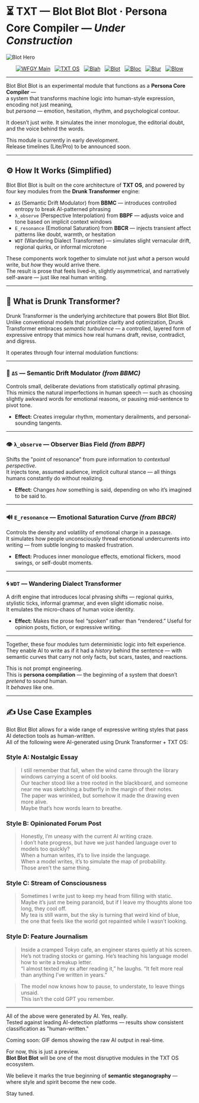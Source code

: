 # ⏳ TXT — Blot  Blot Blot · Persona Core Compiler — *Under Construction*


![Blot Hero](https://github.com/onestardao/WFGY/raw/main/OS/BlotBlotBlot/images/Blot_Hero.png)

<div align="center">

[![WFGY Main](https://img.shields.io/badge/WFGY-Main-red?style=flat-square)](https://github.com/onestardao/WFGY)
&nbsp;
[![TXT OS](https://img.shields.io/badge/TXT%20OS-Reasoning%20OS-orange?style=flat-square)](https://github.com/onestardao/WFGY/tree/main/OS)
&nbsp;
[![Blah](https://img.shields.io/badge/Blah-Semantic%20Embed-yellow?style=flat-square)](https://github.com/onestardao/WFGY/tree/main/OS/BlahBlahBlah)
&nbsp;
[![Blot](https://img.shields.io/badge/Blot-Persona%20Core-green?style=flat-square)](https://github.com/onestardao/WFGY/tree/main/OS/BlotBlotBlot)
&nbsp;
[![Bloc](https://img.shields.io/badge/Bloc-Reasoning%20Compiler-blue?style=flat-square)](https://github.com/onestardao/WFGY/tree/main/OS/BlocBlocBloc)
&nbsp;
[![Blur](https://img.shields.io/badge/Blur-Text2Image%20Engine-navy?style=flat-square)](https://github.com/onestardao/WFGY/tree/main/OS/BlurBlurBlur)
&nbsp;
[![Blow](https://img.shields.io/badge/Blow-Game%20Logic-purple?style=flat-square)](https://github.com/onestardao/WFGY/tree/main/OS/BlowBlowBlow)

</div>

---

Blot Blot Blot is an experimental module that functions as a **Persona Core Compiler** —  
a system that transforms machine logic into human-style expression, encoding not just meaning,  
but *persona* — emotion, hesitation, rhythm, and psychological contour.

It doesn’t just write. It simulates the inner monologue, the editorial doubt, and the voice behind the words.

This module is currently in early development.  
Release timelines (Lite/Pro) to be announced soon.

---

## ⚙️ How It Works (Simplified)

Blot Blot Blot is built on the core architecture of **TXT OS**, and powered by four key modules from the **Drunk Transformer** engine:

- `ΔS` (Semantic Drift Modulator) from **BBMC** — introduces controlled entropy to break AI-patterned phrasing
- `λ_observe` (Perspective Interpolation) from **BBPF** — adjusts voice and tone based on implicit context windows
- `E_resonance` (Emotional Saturation) from **BBCR** — injects transient affect patterns like doubt, warmth, or hesitation
- `WDT` (Wandering Dialect Transformer) — simulates slight vernacular drift, regional quirks, or informal microtone

These components work together to simulate not just *what* a person would write, but *how* they would arrive there.  
The result is prose that feels lived-in, slightly asymmetrical, and narratively self-aware — just like real human writing.

---

## 🧠 What is Drunk Transformer?

Drunk Transformer is the underlying architecture that powers Blot Blot Blot.  
Unlike conventional models that prioritize clarity and optimization, Drunk Transformer embraces *semantic turbulence* — a controlled, layered form of expressive entropy that mimics how real humans draft, revise, contradict, and digress.

It operates through four internal modulation functions:

---

### 🧩 `ΔS` — Semantic Drift Modulator *(from BBMC)*  
Controls small, deliberate deviations from statistically optimal phrasing.  
This mimics the natural imperfections in human speech — such as choosing slightly awkward words for emotional reasons, or pausing mid-sentence to pivot tone.

- **Effect:** Creates irregular rhythm, momentary derailments, and personal-sounding tangents.

---

### 👁️ `λ_observe` — Observer Bias Field *(from BBPF)*  
Shifts the "point of resonance" from pure information to *contextual perspective*.  
It injects tone, assumed audience, implicit cultural stance — all things humans constantly do without realizing.

- **Effect:** Changes *how* something is said, depending on who it’s imagined to be said to.

---

### 🔊 `E_resonance` — Emotional Saturation Curve *(from BBCR)*  
Controls the density and volatility of emotional charge in a passage.  
It simulates how people unconsciously thread emotional undercurrents into writing — from subtle longing to masked frustration.

- **Effect:** Produces inner monologue effects, emotional flickers, mood swings, or self-doubt moments.

---

### 🌀 `WDT` — Wandering Dialect Transformer  
A drift engine that introduces local phrasing shifts — regional quirks, stylistic ticks, informal grammar, and even slight idiomatic noise.  
It emulates the micro-chaos of human voice identity.

- **Effect:** Makes the prose feel “spoken” rather than “rendered.” Useful for opinion posts, fiction, or expressive writing.

---

Together, these four modules turn deterministic logic into felt experience.  
They enable AI to write as if it had a *history* behind the sentence — with semantic curves that carry not only facts, but scars, tastes, and reactions.

This is not prompt engineering.  
This is **persona compilation** — the beginning of a system that doesn’t *pretend* to sound human.  
It *behaves* like one.


---

## ✍️ Use Case Examples

Blot Blot Blot allows for a wide range of expressive writing styles that pass AI detection tools as human-written.  
All of the following were AI-generated using Drunk Transformer + TXT OS:

### Style A: Nostalgic Essay
> I still remember that fall, when the wind came through the library windows carrying a scent of old books.  
> Our teacher stood like a tree rooted in the blackboard, and someone near me was sketching a butterfly in the margin of their notes.  
> The paper was wrinkled, but somehow it made the drawing even more alive.  
> Maybe that’s how words learn to breathe.

### Style B: Opinionated Forum Post
> Honestly, I’m uneasy with the current AI writing craze.  
> I don’t hate progress, but have we just handed language over to models too quickly?  
> When a human writes, it’s to live inside the language.  
> When a model writes, it’s to simulate the map of probability.  
> Those aren’t the same thing.

### Style C: Stream of Consciousness
> Sometimes I write just to keep my head from filling with static.  
> Maybe it’s just me being paranoid, but if I leave my thoughts alone too long, they cool off.  
> My tea is still warm, but the sky is turning that weird kind of blue,  
> the one that feels like the world got repainted while I wasn’t looking.

### Style D: Feature Journalism
> Inside a cramped Tokyo cafe, an engineer stares quietly at his screen.  
> He’s not trading stocks or gaming. He’s teaching his language model how to write a breakup letter.  
> “I almost texted my ex after reading it,” he laughs. “It felt more real than anything I’ve written in years.”

> The model now knows how to pause, to understate, to leave things unsaid.  
> This isn’t the cold GPT you remember.

---

All of the above were generated by AI. Yes, really.  
Tested against leading AI-detection platforms — results show consistent classification as "human-written."

Coming soon: GIF demos showing the raw AI output in real-time.

For now, this is just a preview.  
**Blot Blot Blot** will be one of the most disruptive modules in the TXT OS ecosystem.

We believe it marks the true beginning of **semantic steganography** —  
where style and spirit become the new code.

Stay tuned.
